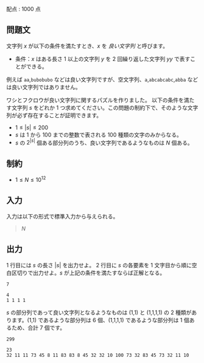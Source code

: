 配点 : $1000$ 点

## 問題文

文字列 $x$ が以下の条件を満たすとき、$x$ を *良い文字列* と呼びます。

- 条件：$x$ はある長さ $1$ 以上の文字列 $y$ を $2$ 回繰り返した文字列 $yy$ で表すことができる。

例えば `aa`,`bubobubo` などは良い文字列ですが、空文字列、`a`,`abcabcabc`,`abba` などは良い文字列ではありません。

ワシとフクロウが良い文字列に関するパズルを作りました。
以下の条件を満たす文字列 $s$ をどれか $1$ つ求めてください。この問題の制約下で、そのような文字列が必ず存在することが証明できます。

- $1 \leq |s| \leq 200$
- $s$ は $1$ から $100$ までの整数で表される $100$ 種類の文字のみからなる。
- $s$ の $2^{|s|}$ 個ある部分列のうち、良い文字列であるようなものは $N$ 個ある。

## 制約

- $1 \leq N \leq 10^{12}$

## 入力

入力は以下の形式で標準入力から与えられる。

> $N$

## 出力

$1$ 行目には $s$ の長さ $|s|$ を出力せよ。
$2$ 行目に $s$ の各要素を $1$ 文字目から順に空白区切りで出力せよ。$s$ が上記の条件を満たすならば正解となる。

```input1
7
```

```output1
4
1 1 1 1
```

$s$ の部分列であって良い文字列となるようなものは (1,1) と (1,1,1,1) の $2$ 種類があります。(1,1) であるような部分列は $6$ 個、(1,1,1,1) であるような部分列は $1$ 個あるため、合計 $7$ 個です。

```input2
299
```

```output2
23
32 11 11 73 45 8 11 83 83 8 45 32 32 10 100 73 32 83 45 73 32 11 10
```